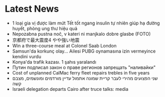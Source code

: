 # Latest News
-  1 loại gia vị được làm mứt Tết tốt ngang insulin tự nhiên giúp hạ đường huyết, phòng ung thư hiệu quả
-  Nepozabna pustna noč, v kateri ni manjkalo dobre glasbe (FOTO)
-  京都府で最大震度4 やや強い地震
-  Win a three-course meal at Colonel Saab London
-  Samsun'da korkunç olay... Ailesi PUBG oynamasına izin vermeyince kendini vurdu
-  Konya'da trafik kazası. 1 şahıs yaralandı
-  Путин подписал закон о праве регионов запрещать "наливайки"
-  Cost of unplanned CalMac ferry fleet repairs trebles in five years
-  שני הפצועים מהירי לעבר קריית שמונה אתמול עדיין מורדמים ומונשמים, מצבם קשה
-  Israeli delegation departs Cairo after truce talks: media
